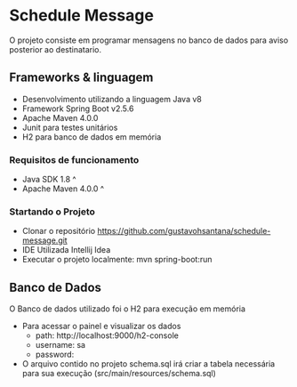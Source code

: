 # Schedule Message 
O projeto consiste em programar mensagens no banco de dados para aviso posterior ao destinatario.

## Frameworks & linguagem
* Desenvolvimento utilizando a linguagem Java v8
* Framework Spring Boot v2.5.6
* Apache Maven 4.0.0 
* Junit para testes unitários
* H2 para banco de dados em memória

### Requisitos de funcionamento

- Java SDK 1.8 ^
- Apache Maven 4.0.0 ^

### Startando o Projeto

* Clonar o repositório https://github.com/gustavohsantana/schedule-message.git
* IDE Utilizada Intellij Idea
* Executar o projeto localmente: mvn spring-boot:run

## Banco de Dados

O Banco de dados utilizado foi o H2 para execução em memória

* Para acessar o painel e visualizar os dados 
  - path: http://localhost:9000/h2-console
  - username: sa
  - password: 
* O arquivo contido no projeto schema.sql irá criar a tabela necessária para sua execução (src/main/resources/schema.sql)
